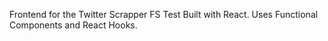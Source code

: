Frontend for the Twitter Scrapper FS Test 
Built with React. 
Uses Functional Components and React Hooks. 
